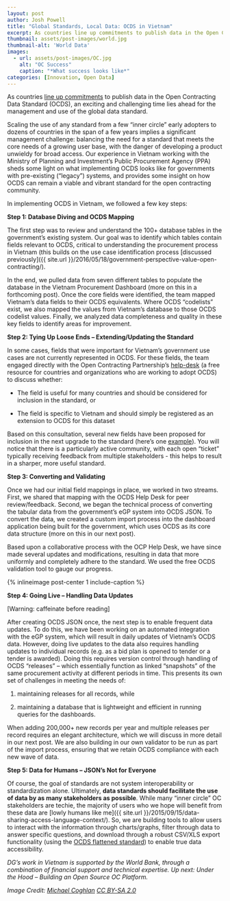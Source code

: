 ```yaml
---
layout: post
author: Josh Powell
title: "Global Standards, Local Data: OCDS in Vietnam"
excerpt: As countries line up commitments to publish data in the Open Contracting Data Standard (OCDS), an exciting and challenging...
thumbnail: assets/post-images/world.jpg
thumbnail-alt: 'World Data'
images:
  - url: assets/post-images/OC.jpg
    alt: "OC Success"
    caption: "*What success looks like*"
categories: [Innovation, Open Data]
---
```


As countries [line up commitments](http://www.cgdev.org/blog/huge-progress-open-contracting-london) to publish data in the Open Contracting Data Standard (OCDS), an exciting and challenging time lies ahead for the management and use of the global data standard. 

Scaling the use of any standard from a few “inner circle” early adopters to dozens of countries in the span of a few years implies a significant management challenge: balancing the need for a standard that meets the core needs of a growing user base, with the danger of developing a product unwieldy for broad access. Our experience in Vietnam working with the Ministry of Planning and Investment’s Public Procurement Agency (PPA) sheds some light on what implementing OCDS looks like for governments with pre-existing (“legacy”) systems, and provides some insight on how OCDS can remain a viable and vibrant standard for the open contracting community. 

In implementing OCDS in Vietnam, we followed a few key steps:

**Step 1: Database Diving and OCDS Mapping**

The first step was to review and understand the 100+ database tables in the government’s existing system. Our goal was to identify which tables contain fields relevant to OCDS, critical to understanding the procurement process in Vietnam (this builds on the use case identification process [discussed previously]({{ site.url }}/2016/05/18/government-perspective-value-open-contracting/). 

In the end, we pulled data from seven different tables to populate the database in the Vietnam Procurement Dashboard (more on this in a forthcoming post). Once the core fields were identified, the team mapped Vietnam’s data fields to their OCDS equivalents. Where OCDS “codelists” exist, we also mapped the values from Vietnam’s database to those OCDS codelist values. Finally, we analyzed data completeness and quality in these key fields to identify areas for improvement.

**Step 2: Tying Up Loose Ends – Extending/Updating the Standard** 

In some cases, fields that were important for Vietnam’s government use cases are not currently represented in OCDS. For these fields, the team engaged directly with the Open Contracting Partnership’s [help-desk](http://standard.open-contracting.org/latest/en/support/) (a free resource for countries and organizations who are working to adopt OCDS) to discuss whether:

- The field is useful for many countries and should be considered for inclusion in the standard, or

- The field is specific to Vietnam and should simply be registered as an extension to OCDS for this dataset

Based on this consultation, several new fields have been proposed for inclusion in the next upgrade to the standard (here’s one [example](https://github.com/open-contracting/standard/issues/317)). You will notice that there is a particularly active community, with each open “ticket” typically receiving feedback from multiple stakeholders - this helps to result in a sharper, more useful standard.

**Step 3: Converting and Validating**

Once we had our initial field mappings in place, we worked in two streams. First, we shared that mapping with the OCDS Help Desk for peer review/feedback. Second, we began the technical process of converting the tabular data from the government’s eGP system into OCDS JSON. To convert the data, we created a custom import process into the dashboard application being built for the government, which uses OCDS as its core data structure (more on this in our next post). 

Based upon a collaborative process with the OCP Help Desk, we have since made several updates and modifications, resulting in data that more uniformly and completely adhere to the standard. We used the free OCDS validation tool to gauge our progress.

{% inlineimage post-center 1 include-caption %}

**Step 4: Going Live – Handling Data Updates**

[Warning: caffeinate before reading] 

After creating OCDS JSON once, the next step is to enable frequent data updates. To do this, we have been working on an automated integration with the eGP system, which will result in daily updates of Vietnam’s OCDS data. However, doing live updates to the data also requires handling updates to individual records (e.g. as a bid plan is opened to tender or a tender is awarded). Doing this requires version control through handling of OCDS “releases” – which essentially function as linked “snapshots” of the same procurement activity at different periods in time. This presents its own set of challenges in meeting the needs of:

1) maintaining releases for all records, while 

2) maintaining a database that is lightweight and efficient in running queries for the dashboards. 

When adding 200,000+ new records per year and multiple releases per record requires an elegant architecture, which we will discuss in more detail in our next post. We are also building in our own validator to be run as part of the import process, ensuring that we retain OCDS compliance with each new wave of data.

**Step 5: Data for Humans – JSON’s Not for Everyone**

Of course, the goal of standards are not system interoperability or standardization alone. Ultimately, **data standards should facilitate the use of data by as many stakeholders as possible**. While many “inner circle” OC stakeholders are techie, the majority of users who we hope will benefit from these data are [lowly humans like me]({{ site.url }}/2015/09/15/data-sharing-access-language-context/). So, we are building tools to allow users to interact with the information through charts/graphs, filter through data to answer specific questions, and download through a robust CSV/XLS export functionality (using the [OCDS flattened standard](http://standard.open-contracting.org/latest/en/implementation/serialization/)) to enable true data accessibility.

*DG’s work in Vietnam is supported by the World Bank, through a combination of financial support and technical expertise. Up next: Under the Hood – Building an Open Source OC Platform.*

*Image Credit: [Michael Coghlan](https://www.flickr.com/photos/mikecogh/5280585822) [CC BY-SA 2.0](https://creativecommons.org/licenses/by-sa/2.0/)*

